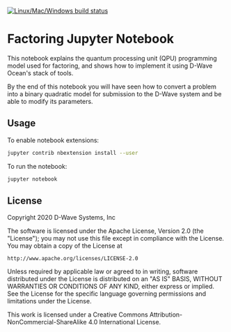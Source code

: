 [![Linux/Mac/Windows build status](
  https://circleci.com/gh/dwave-examples/factoring-notebook.svg?style=svg)](
  https://circleci.com/gh/dwave-examples/factoring-notebook)

# Factoring Jupyter Notebook

This notebook explains the quantum processing unit (QPU) programming model used 
for factoring, and shows how to implement it using D-Wave Ocean's stack of 
tools.

By the end of this notebook you will have seen how to convert a problem into 
a binary quadratic model for submission to the D-Wave system and be able to modify 
its parameters.

## Usage

To enable notebook extensions:

```bash
jupyter contrib nbextension install --user
```

To run the notebook:

```bash
jupyter notebook
```

## License

Copyright 2020 D-Wave Systems, Inc

The software is licensed under the Apache License, Version 2.0 (the "License");
you may not use this file except in compliance with the License.
You may obtain a copy of the License at

    http://www.apache.org/licenses/LICENSE-2.0

Unless required by applicable law or agreed to in writing, software
distributed under the License is distributed on an "AS IS" BASIS,
WITHOUT WARRANTIES OR CONDITIONS OF ANY KIND, either express or implied.
See the License for the specific language governing permissions and
limitations under the License.

This work is licensed under a Creative Commons Attribution-NonCommercial-ShareAlike 4.0 International License.

